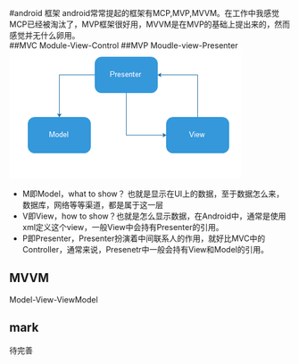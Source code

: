 #android 框架
android常常提起的框架有MCP,MVP,MVVM。在工作中我感觉MCP已经被淘汰了，MVP框架很好用，MVVM是在MVP的基础上提出来的，然而感觉并无什么卵用。<br>
##MVC
Module-View-Control
##MVP
Moudle-view-Presenter<br>
![](https://github.com/MerlinYu/blog/raw/master/blog_file/android/flow_control/mvp.png)<br>
* M即Model，what to show？ 也就是显示在UI上的数据，至于数据怎么来，数据库，网络等等渠道，都是属于这一层
* V即View，how to show？也就是怎么显示数据，在Android中，通常是使用xml定义这个view，一般View中会持有Presenter的引用。
* P即Presenter，Presenter扮演着中间联系人的作用，就好比MVC中的Controller，通常来说，Presenetr中一般会持有View和Model的引用。

## MVVM
Model-View-ViewModel<br>
## mark
待完善
